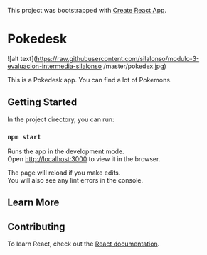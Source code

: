 This project was bootstrapped with [Create React App](https://github.com/facebook/create-react-app).

# Pokedesk

![alt text](https://raw.githubusercontent.com/silalonso/modulo-3-evaluacion-intermedia-silalonso
/master/pokedex.jpg)

This is a Pokedesk app.
You can find a lot of Pokemons.

## Getting Started

In the project directory, you can run:

### `npm start`

Runs the app in the development mode.<br />
Open [http://localhost:3000](http://localhost:3000) to view it in the browser.

The page will reload if you make edits.<br />
You will also see any lint errors in the console.

## Learn More

## Contributing

To learn React, check out the [React documentation](https://reactjs.org/).
